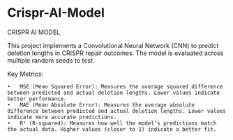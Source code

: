 # Crispr-AI-Model
CRISPR AI MODEL

This project implements a Convolutional Neural Network (CNN) to predict deletion lengths in CRISPR repair outcomes. The model is evaluated across multiple random seeds to test.


Key Metrics:

	•	MSE (Mean Squared Error): Measures the average squared difference between predicted and actual deletion lengths. Lower values indicate better performance.
	•	MAE (Mean Absolute Error): Measures the average absolute difference between predicted and actual deletion lengths. Lower values indicate more accurate predictions.
	•	R² (R-squared): Measures how well the model’s predictions match the actual data. Higher values (closer to 1) indicate a better fit.


